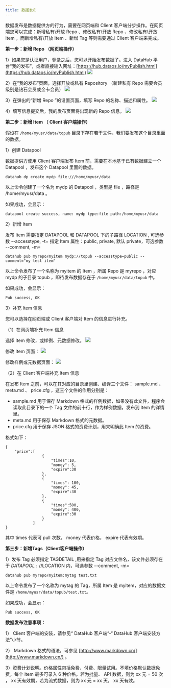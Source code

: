 ```yaml
---
title: 数据发布
---
```


数据发布是数据提供方的行为，需要在网页端和 Client 客户端分步操作。在网页端您可以完成：新增私有\开放 Repo 、修改私有\开放 Repo 、修改私有\开放 Item ，而新增私有\开放 Item 、新增 Tag 等则需要通过 Client 客户端来完成。

**第一步：新增 Repo （网页端操作）**

1）如果您是认证用户，登录之后，您可以开始发布数据了。进入 DataHub 平台“我的发布”，或者直接输入网址：[https://hub.dataos.io/myPublish.html](https://hub.dataos.io/myPublish.html)
![](mypub.png)

2）在“我的发布”页面，选择开放或私有 Repository （新建私有 Repo 需要会员级别是钻石会员或金卡会员）
![](mypub2.png)

3）在弹出的“新增 Repo ”的设置页面，填写 Repo 的名称、描述和属性。
![](new_repo_create.png)

4）填写信息提交后，我的发布页面将出现新的 Repo 信息。
![](new_repo.png.jpg)

**第二步：新增 Item （ Client 客户端操作）**

假设在 `/home/myusr/data/topub` 目录下存在若干文件，我们要发布这个目录里面的数据。

1）创建 Datapool

数据提供方使用 Client 客户端发布 Item 前，需要在本地基于已有数据建立一个 Datapool ，发布这个 Datapool 里面的数据。

	datahub dp create mydp file:///home/myusr/data

以上命令创建了一个名为 mydp 的 Datapool ，类型是 file ，路径是 /home/myusr/data 。

如果成功，会显示：

	datapool create success, name: mydp type:file path:/home/myusr/data

2）新增 Item

发布 Item 需要指定 DATAPOOL 和 DATAPOOL 下的子路径 LOCATION , 可选参数 --accesstype, -t= 指定 Item 属性：public, private, 默认 private，可选参数 --comment, -m=

	datahub pub myrepo/myitem mydp://topub --accesstype=public --comment="my test item"
    

以上命令发布了一个名称为 myitem 的 Item ，所属 Repo 是 myrepo ，对应 mydp 的子目录 topub ，即待发布数据存在于 `/home/myusr/data/topub` 中。

如果成功，会显示：

	Pub success, OK

3）补充 Item 信息

您可以选择在网页端或 Client 客户端对 Item 的信息进行补充。

  （1）在网页端补充 Item 信息

选择 Item 修改，或样例、元数据修改。
![](item.png)

修改 Item 页面：
![](update_item.png)

修改样例或元数据页面：
![](update_sample_meta.png)
 
 （2）在 Client 客户端补充 Item 信息

在发布 Item 之前，可以在其对应的目录里创建、编译三个文件： sample.md 、 meta.md 、 price.cfg ，这三个文件的作用分别是：
* sample.md 用于保存 Markdown 格式的样例数据，如果没有此文件，程序会读取此目录下的一个 Tag 文件的前十行，作为样例数据，发布到 Item 的详情里。
* meta.md 用于保存 Markdown 格式的元数据。
* price.cfg 用于保存 JSON 格式的资费计划，用来明确此 Item 的资费。

格式如下：

    {
    	"price":[
    				{
                    	"times":10,
                        "money": 5,
                        "expire":30
                    },
                    {
                    	"times": 100,
                        "money": 45,
                        "expire":30
                    },
                    {
                    	"times":500,
                        "money": 400,
                        "expire":30
                    }
                ]
    }

其中 times 代表可 pull 次数， money 代表价格， expire 代表有效期。

**第三步：新增Tags（Client客户端操作）**

1）发布 Tag 必须指定 TAGDETAIL ,用来指定 Tag 对应文件名，该文件必须存在于 $DATAPOOL://$LOCATION 内，可选参数 --comment, -m=

	datahub pub myrepo/myitem:mytag test.txt

以上命令发布了一个名称为 mytag 的 Tag，所属 Item 是 myitem，对应的数据文件是 `/home/myusr/data/topub/test.txt`。

如果成功，会显示：

	Pub success, OK

**数据发布注意事项：**

1） Client 客户端的安装，请参见“ DataHub 客户端”-“ DataHub 客户端安装方法”小节。

2） Markdown 格式的语法，可参见 [http://www.markdown.cn/](http://www.markdown.cn/) 。

3）资费计划说明。价格属性包括免费、付费、限量试用。不填价格默认数据免费，每个 item 最多可录入 6 种价格。若为批量、 API 数据，则为 xx 元 = 50 次 ， xx 天有效期，若为流式数据，则为 xx 元 = xx 天， xx 天有效。
